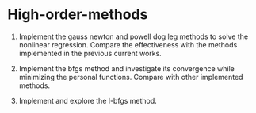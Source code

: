 # High-order-methods

1. Implement the gauss newton and powell dog leg methods to solve the nonlinear regression. Compare the effectiveness with the methods implemented in the previous current works.

2. Implement the bfgs method and investigate its convergence while minimizing the personal functions. Compare with other implemented methods.

3. Implement and explore the l-bfgs method.
